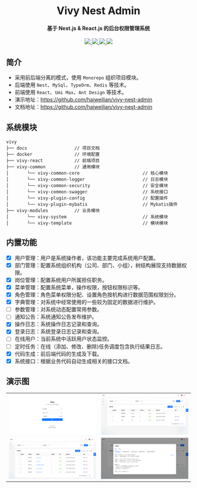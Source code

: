 <h1 align="center">Vivy Nest Admin</h1>
<h4 align="center">基于 Nest.js & React.js 的后台权限管理系统</h4>
<p align="center">
	<a href="https://github.com/haiweilian/vivy-nest-admin">
    <img src="https://img.shields.io/badge/Vivy-v0.0.1-green">
  </a>
  <a href="https://github.com/nestjs/nest">
    <img src="https://img.shields.io/badge/Nest-v10.x-green">
  </a>
  <a href="https://github.com/facebook/react">
    <img src="https://img.shields.io/badge/React-v18.x-green">
  </a>
	<a href="https://github.com/haiweilian/vivy-nest-admin/blob/main/LICENSE">
    <img src="https://img.shields.io/github/license/haiweilian/vivy-nest-admin">
  </a>
</p>

## 简介

- 采用前后端分离的模式，使用 `Monorepo` 组织项目模块。
- 后端使用 `Nest`、`MySql`、`TypeOrm`、`Redis` 等技术。
- 前端使用 `React`、`Umi Max`、`Ant Design` 等技术。
- 演示地址：<https://github.com/haiweilian/vivy-nest-admin>
- 文档地址：<https://github.com/haiweilian/vivy-nest-admin>

## 系统模块

```
vivy
├── docs                  // 项目文档
├── docker                // 环境配置
├── vivy-react            // 前端项目
├── vivy-common           // 通用模块
│       └── vivy-common-core                        // 核心模块
│       └── vivy-common-logger                      // 日志模块
│       └── vivy-common-security                    // 安全模块
│       └── vivy-common-swagger                     // 系统接口
│       └── vivy-plugin-config                      // 配置插件
│       └── vivy-plugin-mybatis                     // Mybatis插件
├── vivy-modules          // 业务模块
│       └── vivy-system                             // 系统模块
│       └── vivy-template                           // 模块模块
```

## 内置功能

- [x] 用户管理：用户是系统操作者，该功能主要完成系统用户配置。
- [x] 部门管理：配置系统组织机构（公司、部门、小组），树结构展现支持数据权限。
- [x] 岗位管理：配置系统用户所属担任职务。
- [x] 菜单管理：配置系统菜单，操作权限，按钮权限标识等。
- [x] 角色管理：角色菜单权限分配、设置角色按机构进行数据范围权限划分。
- [x] 字典管理：对系统中经常使用的一些较为固定的数据进行维护。
- [ ] 参数管理：对系统动态配置常用参数。
- [ ] 通知公告：系统通知公告发布维护。
- [x] 操作日志：系统操作日志记录和查询。
- [x] 登录日志：系统登录日志记录和查询。
- [ ] 在线用户：当前系统中活跃用户状态监控。
- [ ] 定时任务：在线（添加、修改、删除)任务调度包含执行结果日志。
- [x] 代码生成：前后端代码的生成及下载。
- [x] 系统接口：根据业务代码自动生成相关的接口文档。

## 演示图

<table>
  <tr>
    <td><img src="./docs/public/demo/1.png"/></td>
    <td><img src="./docs/public/demo/2.png"/></td>
  </tr>
  <tr>
    <td><img src="./docs/public/demo/3.png"/></td>
    <td><img src="./docs/public/demo/4.png"/></td>
  </tr>
</table>
